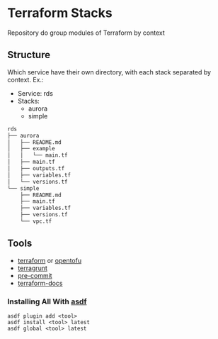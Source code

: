 # Terraform Stacks

Repository do group modules of Terraform by context

## Structure

Which service have their own directory, with each stack separated by context.
Ex.: 
- Service: rds
- Stacks:
  - aurora
  - simple

```bash
rds
├── aurora
│   ├── README.md
│   ├── example
│   │   └── main.tf
│   ├── main.tf
│   ├── outputs.tf
│   ├── variables.tf
│   └── versions.tf
└── simple
    ├── README.md
    ├── main.tf
    ├── variables.tf
    ├── versions.tf
    └── vpc.tf
```

## Tools

- [terraform](https://developer.hashicorp.com/terraform/install) or [opentofu](https://opentofu.org/docs/intro/install)
- [terragrunt](https://terragrunt.gruntwork.io/docs/getting-started/install)
- [pre-commit](https://pre-commit.com/#install)
- [terraform-docs](https://terraform-docs.io/user-guide/installation)

### Installing All With [asdf](https://asdf-vm.com)

```
asdf plugin add <tool>
asdf install <tool> latest
asdf global <tool> latest
```
